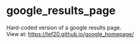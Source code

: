 # google_results_page

Hard-coded version of a google results page.  
View at: https://tef20.github.io/google_homepage/
